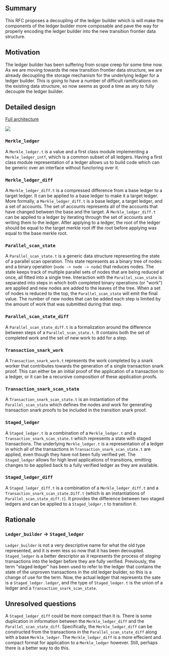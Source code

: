 ## Summary
[summary]: #summary

This RFC proposes a decoupling of the ledger builder which is will make the components of the ledger builder more composable and pave the way for properly encoding the ledger builder into the new transition frontier data structure.

## Motivation
[motivation]: #motivation

The ledger builder has been suffering from scope creep for some time now. As we are moving towards the new transition frontier data structure, we are already decoupling the storage mechanism for the underlying ledger for a ledger builder. This is going to have a number of difficult ramifications on the existing data structure, so now seems as good a time as any to fully decouple the ledger builder.

## Detailed design
[detailed-design]: #detailed-design

[Full architecture](../docs/res/all_data_structures.png)

![](../docs/res/ledger_builder_data_structures.png)

### `Merkle_ledger`

A `Merkle_ledger.t` is a value and a first class module implementing a `Merkle_ledger_intf`, which is a common subset of all ledgers. Having a first class module representation of a ledger allows us to build code which can be generic over an interface without functoring over it.

### `Merkle_ledger_diff`

A `Merkle_ledger_diff.t` is a compressed difference from a base ledger to a target ledger. It can be applied to a base ledger to make it a target ledger. More formally, a `Merkle_ledger_diff.t` is a base ledger, a target ledger, and a set of accounts. The set of accounts represents all of the accounts that have changed between the base and the target. A `Merkle_ledger_diff.t` can be applied to a ledger by iterating through the set of accounts and writing them to the ledger. After applying to a ledger, the root of the ledger should be equal to the target merkle root iff the root before applying was equal to the base merkle root.

### `Parallel_scan_state`

A `Parallel_scan_state.t` is a generic data structure representing the state of a parallel scan operation. This state represents as a binary tree of nodes and a binary operation (`node -> node -> node`) that reduces nodes. The state keeps track of multiple parallel sets of nodes that are being reduced at once, all fitted into a single tree. Interaction with the `Parallel_scan_state` is separated into steps in which both completed binary operations (or "work") are applied and new nodes are added to the leaves of the tree. When a set of nodes is reduced to the top, the `Parallel_scan_state` will emit the final value. The number of new nodes that can be added each step is limited by the amount of work that was submitted during that step.

### `Parallel_scan_state_diff`

A `Parallel_scan_state_diff.t` is a formalization around the difference between steps of a `Parallel_scan_state.t`. It contains both the set of completed work and the set of new work to add for a step.

### `Transaction_snark_work`

A `Transaction_snark_work.t` represents the work completed by a snark worker that contributes towards the generation of a single transaction snark proof. This can either be an initial proof of the application of a transaction to a ledger, or it can be a recursive composition of these application proofs.

### `Transaction_snark_scan_state`

A `Transaction_snark_scan_state.t` is an instantiation of the `Parallel_scan_state` which defines the nodes and work for generating transaction snark proofs to be included in the transition snark proof.

### `Staged_ledger`

A `Staged_ledger.t` is a combination of a `Merkle_ledger.t` and a `Transaction_snark_scan_state.t` which represents a state with staged transactions. The underlying `Merkle_ledger.t` is a representation of a ledger in which all of the transactions in `Transaction_snark_scan_state.t` are applied, even though they have not been fully verified yet. The `Staged_ledger` allows for high level applications of transitions, emitting changes to be applied back to a fully verified ledger as they are available.

### `Staged_ledger_diff`

A `Staged_ledger_diff.t` is a combination of a `Merkle_ledger_diff.t` and a `Transaction_snark_scan_state.Diff.t` (which is an instantiations of `Parallel_scan_state_diff.t`). It provides the difference between two staged ledgers and can be applied to a `Staged_ledger.t` to transition it.

## Rationale
[rationale]: #rationale

### `Ledger_builder` -> `Staged_ledger`

`Ledger_builder` is not a very descriptive name for what the old type represented, and it is even less so now that it has been decoupled. `Staged_ledger` is a better descriptor as it represents the process of _staging_ transactions into the ledger before they are fully verified. Previously, the term "staged ledger" has been used to refer to the ledger that contains the state of the unproven transactions in the old ledger builder, so this is a change of use for the term. Now, the actual ledger that represents the sate is a `Staged_ledger.ledger`, and the type of `Staged_ledger.t` is the union of a ledger and a `Transaction_snark_scan_state`.

## Unresolved questions
[unresolved-questions]: #unresolved-questions

A `Staged_ledger_diff` could be more compact than it is. There is some duplication in information between the `Merkle_ledger_diff` and the `Parallel_scan_state_diff`. Specifically, the `Merkle_ledger_diff` can be constructed from the transactions in the `Parallel_scan_state_diff` along with a base `Merkle_ledger`. The `Merkle_ledger_diff` is a more effecient and compact format for application to a `Merkle_ledger` however. Still, perhaps there is a better way to do this.
